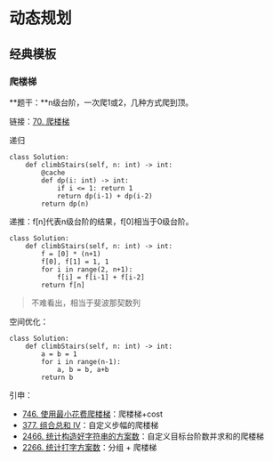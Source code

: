 # 动态规划

## 经典模板

### 爬楼梯

**题干：**n级台阶，一次爬1或2，几种方式爬到顶。

链接：[70. 爬楼梯](https://leetcode.cn/problems/climbing-stairs/description/)

递归
```
class Solution:
    def climbStairs(self, n: int) -> int:
        @cache
        def dp(i: int) -> int:
            if i <= 1: return 1
            return dp(i-1) + dp(i-2)
        return dp(n)
```

递推：f[n]代表n级台阶的结果，f[0]相当于0级台阶。
```
class Solution:
    def climbStairs(self, n: int) -> int:
        f = [0] * (n+1)
        f[0], f[1] = 1, 1
        for i in range(2, n+1):
            f[i] = f[i-1] + f[i-2]
        return f[n]
```
> 不难看出，相当于斐波那契数列

空间优化：
```
class Solution:
    def climbStairs(self, n: int) -> int:
        a = b = 1
        for i in range(n-1):
            a, b = b, a+b
        return b
```

引申：
- [746. 使用最小花费爬楼梯](https://leetcode.cn/problems/min-cost-climbing-stairs/)：爬楼梯+cost
- [377. 组合总和 Ⅳ](https://leetcode.cn/problems/combination-sum-iv/)：自定义步幅的爬楼梯
- [2466. 统计构造好字符串的方案数](https://leetcode.cn/problems/count-ways-to-build-good-strings/)：自定义目标台阶数并求和的爬楼梯
- [2266. 统计打字方案数](https://leetcode.cn/problems/count-number-of-texts/)：分组 + 爬楼梯
